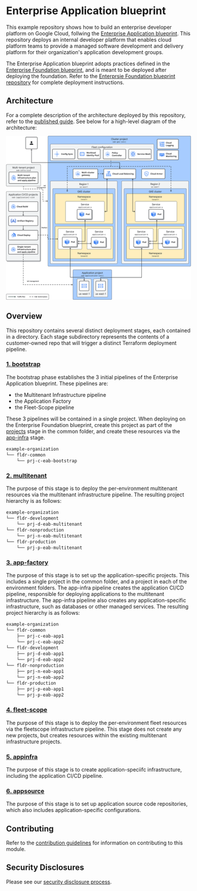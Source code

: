 # Enterprise Application blueprint
This example repository shows how to build an enterprise developer platform on Google Cloud, follwing the [Enterprise Application blueprint](https://cloud.google.com/architecture/enterprise-application-blueprint). This repository deploys an internal developer platform that enables cloud platform teams to provide a managed software development and delivery platform for their organization's application development groups.

The Enterprise Application blueprint adopts practices defined in the [Enterprise Foundation blueprint](https://cloud.google.com/architecture/security-foundations), and is meant to be deployed after deploying the foundation. Refer to the [Enterprsie Foundation blueprint repository](https://github.com/terraform-google-modules/terraform-example-foundation) for complete deployment instructions.

## Architecture 
For a complete description of the architecture deployed by this repository, refer to the [published guide](https://cloud.google.com/architecture/enterprise-application-blueprint/architecture). See below for a high-level diagram of the architecture:

![Enterprise Application blueprint architecture diagram](docs/images/eab-architecture.svg)

## Overview
This repository contains several distinct deployment stages, each contained in a directory. Each stage subdirectory represents the contents of a customer-owned repo that will trigger a distinct Terraform deployment pipeline.

### [1. bootstrap](/1-bootstrap/)
The bootstrap phase establishes the 3 initial pipelines of the Enterprise Application blueprint. These pipelines are:
- the Multitenant Infrastructure pipeline
- the Application Factory
- the Fleet-Scope pipeline

These 3 pipelines will be contained in a single project. When deploying on the Enterprise Foundation blueprint, create this project as part of the [projects](https://github.com/terraform-google-modules/terraform-example-foundation/tree/master/4-projects) stage in the common folder, and create these resources via the [app-infra](https://github.com/terraform-google-modules/terraform-example-foundation/tree/master/5-app-infra) stage.

```
example-organization
└── fldr-common
    └── prj-c-eab-bootstrap
```

### [2. multitenant](/2-multitenant/)
The purpose of this stage is to deploy the per-environment multitenant resources via the multitenant infrastructure pipeline. The resulting project hierarchy is as follows:
```
example-organization
└── fldr-development
    └── prj-d-eab-multitenant
└── fldr-nonproduction
    └── prj-n-eab-multitenant
└── fldr-production
    └── prj-p-eab-multitenant
```

### [3. app-factory](/3-app-factory/)

The purpose of this stage is to set up the application-specific projects. This includes a single project in the common folder, and a project in each of the environment folders. The app-infra pipeline creates the application CI/CD pipeline, responsible for deploying applications to the multitenant infrastructure. The app-infra pipeline also creates any application-specific infrastructure, such as databases or other managed services. The resulting project hierarchy is as follows:

```
example-organization
└── fldr-common
    ├── prj-c-eab-app1
    └── prj-c-eab-app2
└── fldr-development
    ├── prj-d-eab-app1
    └── prj-d-eab-app2
└── fldr-nonproduction
    ├── prj-n-eab-app1
    └── prj-n-eab-app2
└── fldr-production
    ├── prj-p-eab-app1
    └── prj-p-eab-app2
```

### [4. fleet-scope](/4-fleet-scope/)
The purpose of this stage is to deploy the per-environment fleet resources via the fleetscope infrastructure pipeline. This stage does not create any new projects, but creates resources within the existing multitenant infrastructure projects.

### [5. appinfra](/5-appinfra/)
The purpose of this stage is to create application-speciifc infrastructure, including the application CI/CD pipeline. 

### [6. appsource](/6-appsource/)
The purpose of this stage is to set up application source code repositories, which also includes application-specific configurations.

## Contributing

Refer to the [contribution guidelines](./CONTRIBUTING.md) for
information on contributing to this module.

[iam-module]: https://registry.terraform.io/modules/terraform-google-modules/iam/google
[project-factory-module]: https://registry.terraform.io/modules/terraform-google-modules/project-factory/google
[terraform-provider-gcp]: https://www.terraform.io/docs/providers/google/index.html
[terraform]: https://www.terraform.io/downloads.html

## Security Disclosures

Please see our [security disclosure process](./SECURITY.md).
